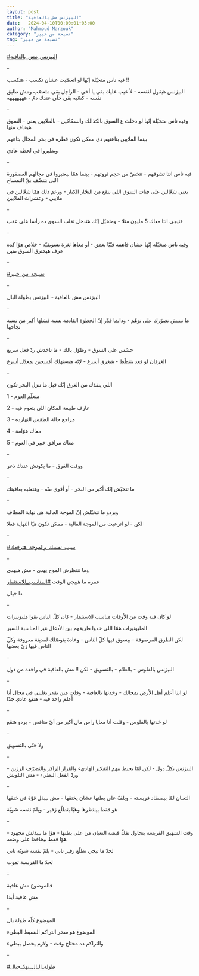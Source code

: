```yaml
---
layout: post
title: "البيزنس مش بالعافية"
date:   2024-04-10T00:00:01+03:00
author: "Mahmoud Marzouk"
category: "نصيحة من خبير"
tag: "نصيحة من خبير"
---
```



[<u>\#البيزنس\_مش\_بالعافية</u>](https://www.facebook.com/hashtag/%D8%A7%D9%84%D8%A8%D9%8A%D8%B2%D9%86%D8%B3_%D9%85%D8%B4_%D8%A8%D8%A7%D9%84%D8%B9%D8%A7%D9%81%D9%8A%D8%A9?__eep__=6&__cft__%5b0%5d=AZWLno0yrxWWacCuPna4-x_2Fxk0iCy2aFVfKNXetyZMs5OOpYUK-NmYaHtxzJzvJ9kfuAUahPl6N-xiue1aCrxhrKb49rgeK6C3Lu5-jTa5Cxq6KZSRM7E-af3HEEgZOXk9Xv6jgrnsKmrvqlhJvbjlxMa081no1w8ZqtYqUntthrxAWLk9iZgFlqNLPwY9wy8&__tn__=*NK-R)

\-

فيه ناس متخيّلة إنّها لو اتعصّبت عشان تكسب - هتكسب
!!

البيزنس هيقول لنفسه - لأ عيب عليك بقى يا أخي - الراجل
بقى متعصّب ومش طايق نفسه - كسّبه بقى خلّي عندك دمّ - هههههههه

\-

وفيه ناس متخيّلة إنّها لو دخلت ع السوق بالكذالك
والسكاكين - بالملايين يعني - السوق هيخاف منها

بينما الملايين بتاعتهم دي ممكن تكون قطرة في بحر المجال
بتاعهم

ويطيروا في لحظة عادي

\-

فيه ناس انتا تشوفهم - تتخضّ من حجم ثروتهم - بينما همّا
بيعتبروا في مجالهم العصفورة اللي بتنضّف بقّ التمساح

يعني شغّالين على فتات السوق اللي بتقع من التجّار الكبار -
ورغم ذلك همّا شغّالين في ملايين - وعشرات الملايين

\-

فتيجي انتا معاك 5 مليون مثلا - ومتخيّل إنّك هتدخل تقلب
السوق ده رأسا على عقب

\-

وفيه ناس متخيّلة إنّها عشان فاهمة فنّيّا بعمق - أو معاها
ثغرة تسويقيّة - خلاص هوّا كده عرف هيخترق السوق منين

\-

[<u>\#نصيحة\_من\_خبير</u>](https://www.facebook.com/hashtag/%D9%86%D8%B5%D9%8A%D8%AD%D8%A9_%D9%85%D9%86_%D8%AE%D8%A8%D9%8A%D8%B1?__eep__=6&__cft__%5b0%5d=AZWLno0yrxWWacCuPna4-x_2Fxk0iCy2aFVfKNXetyZMs5OOpYUK-NmYaHtxzJzvJ9kfuAUahPl6N-xiue1aCrxhrKb49rgeK6C3Lu5-jTa5Cxq6KZSRM7E-af3HEEgZOXk9Xv6jgrnsKmrvqlhJvbjlxMa081no1w8ZqtYqUntthrxAWLk9iZgFlqNLPwY9wy8&__tn__=*NK-R)

\-

البيزنس مش بالعافية - البيزنس بطولة البال

\-

ما تبنيش تصوّرك على توهّم - ودايما قدّر إنّ الخطوة القادمة
نسبة فشلها أكبر من نسبة نجاحها

\-

حسّس على السوق - وطوّل بالك - ما تاخدش ردّ فعل سريع

الغرقان لو قعد يتنطّط - هيغرق أسرع - لإنّه هيستهلك أكسجين
بمعدّل أسرع

\-

اللي ينقذك من الغرق إنّك قبل ما تنزل البحر تكون

1 - متعلّم العوم

2 - عارف طبيعة المكان اللي بتعوم فيه

3 - مراجع حالة الطقس النهارده

4 - معاك عوّامة

5 - معاك مرافق خبير في العوم

\-

ووقت الغرق - ما يكونش عندك ذعر

\-

ما تتخيّش إنّك أكبر من البحر - أو أقوى منّه - وهتغلبه
بعافيتك

\-

وبردو ما تتخيّلش إنّ الموجة العالية هي نهاية المطاف

لكن - لو اترعبت من الموجة العالية - ممكن تكون هيّا
النهاية فعلا

\-

[<u>\#سيب\_نفسك\_والموجة\_هترفعك</u>](https://www.facebook.com/hashtag/%D8%B3%D9%8A%D8%A8_%D9%86%D9%81%D8%B3%D9%83_%D9%88%D8%A7%D9%84%D9%85%D9%88%D8%AC%D8%A9_%D9%87%D8%AA%D8%B1%D9%81%D8%B9%D9%83?__eep__=6&__cft__%5b0%5d=AZWLno0yrxWWacCuPna4-x_2Fxk0iCy2aFVfKNXetyZMs5OOpYUK-NmYaHtxzJzvJ9kfuAUahPl6N-xiue1aCrxhrKb49rgeK6C3Lu5-jTa5Cxq6KZSRM7E-af3HEEgZOXk9Xv6jgrnsKmrvqlhJvbjlxMa081no1w8ZqtYqUntthrxAWLk9iZgFlqNLPwY9wy8&__tn__=*NK-R)

\-

وما تنتظرش الموج يهدى - مش هيهدى

عمره ما هييجي الوقت
[<u>\#المناسب\_للاستثمار</u>](https://www.facebook.com/hashtag/%D8%A7%D9%84%D9%85%D9%86%D8%A7%D8%B3%D8%A8_%D9%84%D9%84%D8%A7%D8%B3%D8%AA%D8%AB%D9%85%D8%A7%D8%B1?__eep__=6&__cft__%5b0%5d=AZWLno0yrxWWacCuPna4-x_2Fxk0iCy2aFVfKNXetyZMs5OOpYUK-NmYaHtxzJzvJ9kfuAUahPl6N-xiue1aCrxhrKb49rgeK6C3Lu5-jTa5Cxq6KZSRM7E-af3HEEgZOXk9Xv6jgrnsKmrvqlhJvbjlxMa081no1w8ZqtYqUntthrxAWLk9iZgFlqNLPwY9wy8&__tn__=*NK-R)

دا خيال

\-

لو كان فيه وقت من الأوقات مناسب للاستثمار - كان كلّ الناس
بقوا مليونيرات

المليونيرات همّا اللي خدوا طريقهم بين الأدغال غير
المناسبة للسير

لكن الطرق المرصوفة - بيسوق فيها كلّ الناس - وعادة بتوصّلك
لمدينة معروفة وكلّ الناس فيها زيّ بعضها

\-

البيزنس بالفلوس - بالعلام - بالتسويق - لكن !! مش
بالعافية في واحدة من دول

\-

لو انتا أعلم أهل الأرض بمجالك - وخدتها بالعافية - وقلت
مين يقدر يغلبني في مجال أنا أعلم واحد فيه - هتقع عادي جدّا

\-

لو خدتها بالفلوس - وقلت أنا معايا راس مال أكبر من أيّ
منافس - بردو هتقع

\-

ولا حتّى بالتسويق

\-

البيزنس بكلّ دول - لكن لمّا يحيط بيهم التفكير الهاديء
والقرار الراكز والتصرّف الرزين - وردّ الفعل البطيء - مش التلويش

\-

التعبان لمّا بيصطاد فريسته - ويلفّ على بطنها عشان يخنقها -
مش بيبذل قوّة في خنقها

هو فقط بينتظرها وهيّا بتطلّع زفير - ويلمّ نفسه شويّة

\-

وقت الشهيق الفريسة بتحاول تفكّ قبضة التعبان من على
بطنها - هوّا ما بيبذلش مجهود - هوّا فقط بيحافظ على وضعه

لحدّ ما تيجي تطلّع زفير تاني - يلمّ نفسه شويّة تاني

لحدّ ما الفريسة تموت

\-

فالموضوع مش عافية

مش عافية أبدا

\-

الموضوع كلّه طولة بال

الموضوع هو سحر التراكم البسيط البطيء

والتراكم ده محتاج وقت - ولازم يحصل ببطيء

\-

[<u>\#طولة\_البال\_تهدّ\_جبال</u>](https://www.facebook.com/hashtag/%D8%B7%D9%88%D9%84%D8%A9_%D8%A7%D9%84%D8%A8%D8%A7%D9%84_%D8%AA%D9%87%D8%AF%D9%91_%D8%AC%D8%A8%D8%A7%D9%84?__eep__=6&__cft__%5b0%5d=AZWLno0yrxWWacCuPna4-x_2Fxk0iCy2aFVfKNXetyZMs5OOpYUK-NmYaHtxzJzvJ9kfuAUahPl6N-xiue1aCrxhrKb49rgeK6C3Lu5-jTa5Cxq6KZSRM7E-af3HEEgZOXk9Xv6jgrnsKmrvqlhJvbjlxMa081no1w8ZqtYqUntthrxAWLk9iZgFlqNLPwY9wy8&__tn__=*NK-R)
